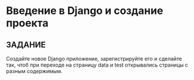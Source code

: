 # Введение в Django и создание проекта

## ЗАДАНИЕ
Создайте новое Django приложение, 
зарегистрируйте его и сделайте так, 
чтоб при переходе на страницу data и test 
открывались страницы с разным содержимым.

